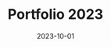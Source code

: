 ---
date: 2023-10-01
title: Portfolio 2023
desc: 'This page! Responsive website built with Astro.build. The site content is passed in as Markdown data, auto-generating components for easy maintenance.'
skills: ['Astro.build', 'HTML5', 'CSS3', 'Sass', 'TypeScript', 'Markdown']
demoLink: '/'
sourceLink: ''
image: /images/projects/portfolio-2023.png
---